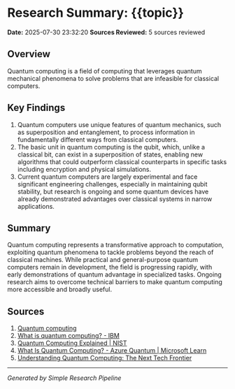 # Research Summary: {{topic}}
**Date:** 2025-07-30 23:32:20
**Sources Reviewed:** 5 sources reviewed

## Overview
Quantum computing is a field of computing that leverages quantum mechanical phenomena to solve problems that are infeasible for classical computers.

## Key Findings
1. Quantum computers use unique features of quantum mechanics, such as superposition and entanglement, to process information in fundamentally different ways from classical computers.
2. The basic unit in quantum computing is the qubit, which, unlike a classical bit, can exist in a superposition of states, enabling new algorithms that could outperform classical counterparts in specific tasks including encryption and physical simulations.
3. Current quantum computers are largely experimental and face significant engineering challenges, especially in maintaining qubit stability, but research is ongoing and some quantum devices have already demonstrated advantages over classical systems in narrow applications.

## Summary
Quantum computing represents a transformative approach to computation, exploiting quantum phenomena to tackle problems beyond the reach of classical machines. While practical and general-purpose quantum computers remain in development, the field is progressing rapidly, with early demonstrations of quantum advantage in specialized tasks. Ongoing research aims to overcome technical barriers to make quantum computing more accessible and broadly useful.

## Sources
1. [Quantum computing](https://en.wikipedia.org/wiki/Quantum_computing)
2. [What is quantum computing? - IBM](https://www.ibm.com/think/topics/quantum-computing)
3. [Quantum Computing Explained | NIST](https://www.nist.gov/quantum-information-science/quantum-computing-explained)
4. [What Is Quantum Computing? - Azure Quantum | Microsoft Learn](https://learn.microsoft.com/en-us/azure/quantum/overview-understanding-quantum-computing)
5. [Understanding Quantum Computing: The Next Tech Frontier](https://www.sciencenewstoday.org/understanding-quantum-computing-the-next-tech-frontier)

---
*Generated by Simple Research Pipeline*